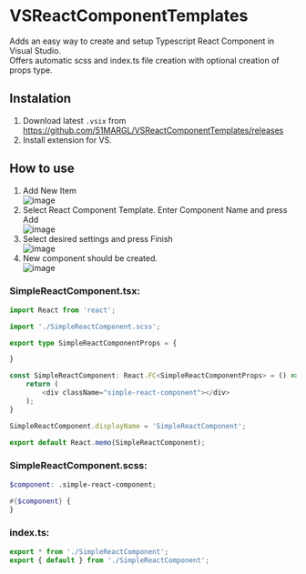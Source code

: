 # VSReactComponentTemplates
Adds an easy way to create and setup Typescript React Component in Visual Studio.  
Offers automatic scss and index.ts file creation with optional creation of props type.

## Instalation
1) Download latest ```.vsix``` from https://github.com/51MARGL/VSReactComponentTemplates/releases
2) Install extension for VS.

## How to use
 1) Add New Item  
 ![image](https://user-images.githubusercontent.com/28912735/184450255-45b6f0eb-face-4231-af5d-64050190d0dd.png)
 2) Select React Component Template. Enter Component Name and press Add  
 ![image](https://user-images.githubusercontent.com/28912735/184450521-2ad9f9e4-78b0-42af-a5cf-dd35e722816b.png)
 3) Select desired settings and press Finish  
 ![image](https://user-images.githubusercontent.com/28912735/184450602-d6e3de66-fb2b-48a3-a7c3-7fb3a0b2a7b4.png)
 4) New component should be created.  
 ![image](https://user-images.githubusercontent.com/28912735/184450759-5ae9f460-31b2-44d4-acca-b4c8ec781405.png)  
 ### SimpleReactComponent.tsx:
```typescript
import React from 'react';

import './SimpleReactComponent.scss';

export type SimpleReactComponentProps = {

}

const SimpleReactComponent: React.FC<SimpleReactComponentProps> = () => {
    return (
        <div className="simple-react-component"></div>
    );
}

SimpleReactComponent.displayName = 'SimpleReactComponent';

export default React.memo(SimpleReactComponent);
```
### SimpleReactComponent.scss:
```scss
$component: .simple-react-component;

#{$component} {
}
```
### index.ts:
```typescript
export * from './SimpleReactComponent';
export { default } from './SimpleReactComponent';
```